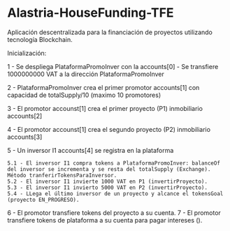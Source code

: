 # Alastria-HouseFunding-TFE
Aplicación descentralizada para la financiación de proyectos utilizando tecnología Blockchain.

Inicialización:

1 - Se despliega PlataformaPromoInver con la accounts[0]
	- Se transfiere 1000000000 VAT a la dirección PlataformaPromoInver

2 - PlataformaPromoInver crea el primer promotor accounts[1] con capacidad de totalSupply/10 (maximo 10 promotores)

3 - El promotor accounst[1] crea el primer proyecto (P1) inmobiliario accounts[2] 

4 - El promotor accounst[1] crea el segundo proyecto (P2) inmobiliario accounts[3]

5 - Un inversor I1 accounts[4] se registra en la plataforma 

	5.1 - El inversor I1 compra tokens a PlataformaPromoInver: balanceOf del inversor se incrementa y se resta del totalSupply (Exchange). Método tranferirTokensParaInversor.
	5.2 - El inversor I1 invierte 1000 VAT en P1 (invertirProyecto).
	5.3 - El inversor I1 invierto 5000 VAT en P2 (invertirProyecto).
	5.4 - LLega el último inversor de un proyecto y alcance el tokensGoal (proyecto EN_PROGRESO).

6 - El promotor transfiere tokens del proyecto a su cuenta.
7 - El promotor transfiere tokens de plataforma a su cuenta para pagar intereses ().

	  




